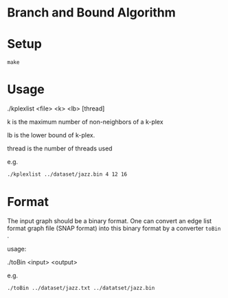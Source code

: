 # Branch and Bound Algorithm
# Setup
```shell
make
```

# Usage
  ./kplexlist \<file\> \<k\> \<lb\> [thread]

k is the maximum number of non-neighbors of a k-plex

lb is the lower bound of k-plex.

thread is the number of threads used

e.g.

```bash
./kplexlist ../dataset/jazz.bin 4 12 16
```

# Format

The input graph should be a binary format.
One can convert an edge list format graph file (SNAP format) into this binary format by a converter `toBin` .

usage:

  ./toBin \<input\> \<output\>

e.g.

```bash
./toBin ../dataset/jazz.txt ../datatset/jazz.bin
```


